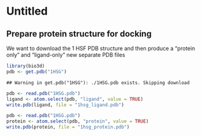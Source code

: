 Untitled
================

## Prepare protein structure for docking

We want to download the 1 HSF PDB structure and then produce a “protein
only” and “ligand-only” new separate PDB files

``` r
library(bio3d)
pdb <- get.pdb("1HSG")
```

    ## Warning in get.pdb("1HSG"): ./1HSG.pdb exists. Skipping download

``` r
pdb <- read.pdb("1HSG.pdb")
ligand <- atom.select(pdb, "ligand", value = TRUE)
write.pdb(ligand, file = "1hsg_ligand.pdb")
```

``` r
pdb <- read.pdb("1HSG.pdb")
protein <- atom.select(pdb, "protein", value = TRUE)
write.pdb(protein, file = "1hsg_protein.pdb")
```
